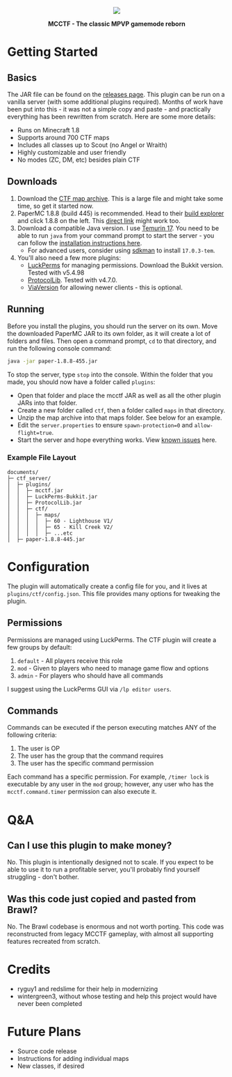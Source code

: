 <p align="center">
  <img src="https://github.com/NomNuggetNom/mcctf/assets/1479568/fd9956a9-dfe4-4743-8518-1ab4da97a997" />
</p>

<p align="center"><b>MCCTF - The classic MPVP gamemode reborn</b></p>

# Getting Started

## Basics

The JAR file can be found on the [releases page]([url](https://github.com/NomNuggetNom/mcctf/releases)). This plugin can be run on a vanilla server (with some additional plugins required). Months of work have been put into this - it was not a simple copy and paste - and practically everything has been rewritten from scratch. Here are some more details:

- Runs on Minecraft 1.8
- Supports around 700 CTF maps
- Includes all classes up to Scout (no Angel or Wraith)
- Highly customizable and user friendly
- No modes (ZC, DM, etc) besides plain CTF

## Downloads

1. Download the [CTF map archive](https://archive.org/details/mcpvp-ctf-map-collection). This is a large file and might take some time, so get it started now.
2. PaperMC 1.8.8 (build 445) is recommended. Head to their [build explorer](https://papermc.io/downloads/all) and click 1.8.8 on the left. This [direct link](https://api.papermc.io/v2/projects/paper/versions/1.8.8/builds/445/downloads/paper-1.8.8-445.jar) might work too.
3. Download a compatible Java version. I use [Temurin 17](https://adoptium.net/temurin/releases/). You need to be able to run `java` from your command prompt to start the server - you can follow the [installation instructions here](https://adoptium.net/installation/).
    - For advanced users, consider using [sdkman](https://sdkman.io/install) to install `17.0.3-tem`.
4. You'll also need a few more plugins:
    - [LuckPerms](https://luckperms.net/download) for managing permissions. Download the Bukkit version. Tested with v5.4.98
    - [ProtocolLib](https://www.spigotmc.org/resources/protocollib.1997/). Tested with v4.7.0.
    - [ViaVersion](https://www.spigotmc.org/resources/viaversion.19254/) for allowing newer clients - this is optional.

## Running

Before you install the plugins, you should run the server on its own. Move the downloaded PaperMC JAR to its own folder, as it will create a lot of folders and files. Then open a command prompt, `cd` to that directory, and run the following console command:

```bash
java -jar paper-1.8.8-455.jar
```

To stop the server, type `stop` into the console. Within the folder that you made, you should now have a folder called `plugins`:

- Open that folder and place the mcctf JAR as well as all the other plugin JARs into that folder.
- Create a new folder called `ctf`, then a folder called `maps` in that directory.
- Unzip the map archive into that maps folder. See below for an example.
- Edit the `server.properties` to ensure `spawn-protection=0` and `allow-flight=true`.
- Start the server and hope everything works. View [known issues]([url](https://github.com/NomNuggetNom/mcctf/issues)) here.

### Example File Layout

```
documents/
├─ ctf_server/
│  ├─ plugins/
│  │  ├─ mcctf.jar
│  │  ├─ LuckPerms-Bukkit.jar
│  │  ├─ ProtocolLib.jar
│  │  ├─ ctf/
│  │  │  ├─ maps/
│  │  │  │  ├─ 60 - Lighthouse V1/
│  │  │  │  ├─ 65 - Kill Creek V2/
│  │  │  │  ├─ ...etc
│  ├─ paper-1.8.8-445.jar
```

# Configuration

The plugin will automatically create a config file for you, and it lives at `plugins/ctf/config.json`. This file provides many options for tweaking the plugin.

## Permissions

Permissions are managed using LuckPerms. The CTF plugin will create a few groups by default:

1. `default` - All players receive this role
2. `mod` - Given to players who need to manage game flow and options
3. `admin` - For players who should have all commands

I suggest using the LuckPerms GUI via `/lp editor users`.

## Commands

Commands can be executed if the person executing matches ANY of the following criteria:

1. The user is OP
2. The user has the group that the command requires
3. The user has the specific command permission

Each command has a specific permission. For example, `/timer lock` is executable by any user in the `mod` group; however, any user who has the `mcctf.command.timer` permission can also execute it.

# Q&A

## Can I use this plugin to make money?

No. This plugin is intentionally designed not to scale. If you expect to be able to use it to run a profitable server, you'll probably find yourself struggling - don't bother.

## Was this code just copied and pasted from Brawl?

No. The Brawl codebase is enormous and not worth porting. This code was reconstructed from legacy MCCTF gameplay, with almost all supporting features recreated from scratch.

# Credits

- ryguy1 and redslime for their help in modernizing
- wintergreen3, without whose testing and help this project would have never been completed

# Future Plans

- Source code release
- Instructions for adding individual maps
- New classes, if desired
